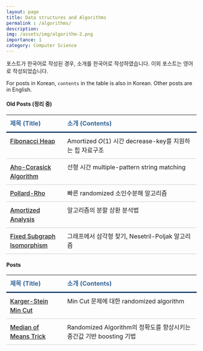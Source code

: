 ```yaml
---
layout: page
title: Data structures and Algorithms
permalink : /algorithms/
description: 
img: /assets/img/algorithm-2.png
importance: 1
category: Computer Science
---
```



<style>
table {
  border-collapse: collapse;
  text-align: left;
  line-height: 1.5;

}
table thead th {
  padding: 10px;
  font-weight: bold;
  vertical-align: top;
  color: #369;
  border-bottom: 3px solid #036;
}
table tbody th {
  padding: 10px;
  font-weight: bold;
  vertical-align: top;
  border-bottom: 1px solid #ccc;
  background: #f3f6f7;
}
table td {
  width: auto;
  padding: 10px;
  vertical-align: top;
  border-bottom: 1px solid #ccc;
}

thead tr th:first-child,
tbody tr td:first-child {
  width: 30%;
 }
/*
 thead tr th:last-child,
tbody tr td:last-child {
  width: 15%;
 } */

table td {
    font-weight: 400;
}
table tr a {
    font-weight: 500;
}

</style>

포스트가 한국어로 작성된 경우, 소개를 한국어로 작성하였습니다. 이외 포스트는 영어로 작성되었습니다.

For posts in Korean, `contents` in the table is also in Korean. Other posts are in English.

#### Old Posts (정리 중)


| 제목 (Title)                                                                            | 소개 (Contents)                                            |
|-------------------------------------------------------------------------------|-----------------------------------------------|
| [Fibonacci Heap](/advanced-algorithms/Fibonacci-heaps/)                       | Amortized $O(1)$ 시간 decrease-key를 지원하는 힙 자료구조 |
| [Aho-Corasick Algorithm](/advanced-algorithms/aho-corasick-algorithm/)                  | 선형 시간 multiple-pattern string matching        |
| [Pollard-Rho](/advanced-algorithms/Pollards-Rho/)                             | 빠른 randomized 소인수분해 알고리즘                      |
| [Amortized Analysis]((/advanced-algorithms/amortized-analysis/))              | 알고리즘의 분할 상환 분석법                               |
| [Fixed Subgraph Isomorphism](/advanced-algorithms/fixed-subgraph-isomorphism) | 그래프에서 삼각형 찾기, Nesetril-Poljak 알고리즘      |




#### Posts

| 제목 (Title)                   | 소개 (Contents)                |
|----------------------|--------------------|
| [Karger-Stein Min Cut](/algorithms/karger-stein-mincut/) | Min Cut 문제에 대한 randomized algorithm |
| [Median of Means Trick](/theory/Median-of-Mean-Trick/) | Randomized Algorithm의 정확도를 향상시키는 중간값 기반 boosting 기법 |